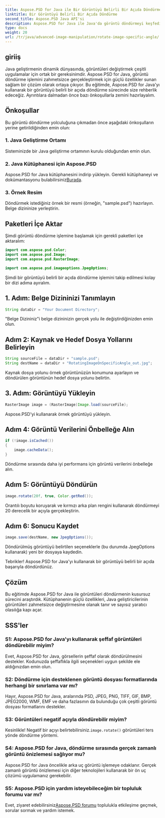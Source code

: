 ```yaml
---
title: Aspose.PSD for Java ile Bir Görüntüyü Belirli Bir Açıda Döndürme
linktitle: Bir Görüntüyü Belirli Bir Açıda Döndürme
second_title: Aspose.PSD Java API'si
description: Aspose.PSD for Java ile Java'da görüntü döndürmeyi keşfedin. Görüntüleri belirli açılarda zahmetsizce döndürün.
type: docs
weight: 20
url: /tr/java/advanced-image-manipulation/rotate-image-specific-angle/
---
```

## giriiş

Java geliştirmenin dinamik dünyasında, görüntüleri değiştirmek çeşitli uygulamalar için ortak bir gereksinimdir. Aspose.PSD for Java, görüntü döndürme işlemini zahmetsizce gerçekleştirmek için güçlü özellikler sunan sağlam bir çözüm olarak ortaya çıkıyor. Bu eğitimde, Aspose.PSD for Java'yı kullanarak bir görüntüyü belirli bir açıda döndürme sürecinde size rehberlik edeceğiz. Ayrıntılara dalmadan önce bazı önkoşullarla zemini hazırlayalım.

## Önkoşullar

Bu görüntü döndürme yolculuğuna çıkmadan önce aşağıdaki önkoşulların yerine getirildiğinden emin olun:

### 1. Java Geliştirme Ortamı
Sisteminizde bir Java geliştirme ortamının kurulu olduğundan emin olun.

### 2. Java Kütüphanesi için Aspose.PSD
 Aspose.PSD for Java kütüphanesini indirip yükleyin. Gerekli kütüphaneyi ve dokümantasyonu bulabilirsiniz[Burada](https://reference.aspose.com/psd/java/).

### 3. Örnek Resim
Döndürmek istediğiniz örnek bir resmi (örneğin, "sample.psd") hazırlayın. Belge dizininize yerleştirin.

## Paketleri İçe Aktar

Şimdi görüntü döndürme işlemine başlamak için gerekli paketleri içe aktaralım:

```java
import com.aspose.psd.Color;
import com.aspose.psd.Image;
import com.aspose.psd.RasterImage;

import com.aspose.psd.imageoptions.JpegOptions;
```

Şimdi bir görüntüyü belirli bir açıda döndürme işlemini takip edilmesi kolay bir dizi adıma ayıralım.

## 1. Adım: Belge Dizininizi Tanımlayın

```java
String dataDir = "Your Document Directory";
```

"Belge Dizininiz"i belge dizininizin gerçek yolu ile değiştirdiğinizden emin olun.

## Adım 2: Kaynak ve Hedef Dosya Yollarını Belirleyin

```java
String sourceFile = dataDir + "sample.psd";
String destName = dataDir + "RotatingImageOnSpecificAngle_out.jpg";
```

Kaynak dosya yolunu örnek görüntünüzün konumuna ayarlayın ve döndürülen görüntünün hedef dosya yolunu belirtin.

## 3. Adım: Görüntüyü Yükleyin

```java
RasterImage image = (RasterImage)Image.load(sourceFile);
```

Aspose.PSD'yi kullanarak örnek görüntüyü yükleyin.

## Adım 4: Görüntü Verilerini Önbelleğe Alın

```java
if (!image.isCached())
{
    image.cacheData();
}
```

Döndürme sırasında daha iyi performans için görüntü verilerini önbelleğe alın.

## Adım 5: Görüntüyü Döndürün

```java
image.rotate(20f, true, Color.getRed());
```

Orantılı boyutu koruyarak ve kırmızı arka plan rengini kullanarak döndürmeyi 20 derecelik bir açıyla gerçekleştirin.

## Adım 6: Sonucu Kaydet

```java
image.save(destName, new JpegOptions());
```

Döndürülmüş görüntüyü belirtilen seçeneklerle (bu durumda JpegOptions kullanarak) yeni bir dosyaya kaydedin.

Tebrikler! Aspose.PSD for Java'yı kullanarak bir görüntüyü belirli bir açıda başarıyla döndürdünüz.

## Çözüm

Bu eğitimde Aspose.PSD for Java ile görüntüleri döndürmenin kusursuz sürecini araştırdık. Kütüphanenin güçlü özellikleri, Java geliştiricilerinin görüntüleri zahmetsizce değiştirmesine olanak tanır ve sayısız yaratıcı olasılığa kapı açar.

## SSS'ler

### S1: Aspose.PSD for Java'yı kullanarak şeffaf görüntüleri döndürebilir miyim?

Evet, Aspose.PSD for Java, görsellerin şeffaf olarak döndürülmesini destekler. Kodunuzda şeffaflıkla ilgili seçenekleri uygun şekilde ele aldığınızdan emin olun.

### S2: Döndürme için desteklenen görüntü dosyası formatlarında herhangi bir sınırlama var mı?

Hayır, Aspose.PSD for Java, aralarında PSD, JPEG, PNG, TIFF, GIF, BMP, JPEG2000, WMF, EMF ve daha fazlasının da bulunduğu çok çeşitli görüntü dosyası formatlarını destekler.

### S3: Görüntüleri negatif açıyla döndürebilir miyim?

 Kesinlikle! Negatif bir açıyı belirtebilirsiniz.`image.rotate()` görüntüleri ters yönde döndürme yöntemi.

### S4: Aspose.PSD for Java, döndürme sırasında gerçek zamanlı görüntü önizlemesi sağlıyor mu?

Aspose.PSD for Java öncelikle arka uç görüntü işlemeye odaklanır. Gerçek zamanlı görüntü önizlemesi için diğer teknolojileri kullanarak bir ön uç çözümü uygulamanız gerekebilir.

### S5: Aspose.PSD için yardım isteyebileceğim bir topluluk forumu var mı?

 Evet, ziyaret edebilirsiniz[Aspose.PSD forumu](https://forum.aspose.com/c/psd/34) toplulukla etkileşime geçmek, sorular sormak ve yardım istemek.